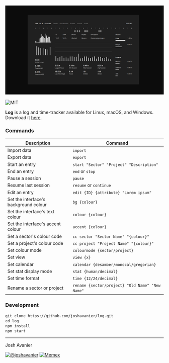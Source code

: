 [![Screenshot](screenshot.png)](https://joshavanier.itch.io/log/)

![MIT](https://joshavanier.github.io/badges/svg/mit.svg)

**Log** is a log and time-tracker available for Linux, macOS, and Windows. Download it [here](https://joshavanier.itch.io/log).

### Commands

| Description | Command |
| ----------- | ------- |
| Import data | `import` |
| Export data | `export` |
| Start an entry | `start "Sector" "Project" "Description"` |
| End an entry | `end` or `stop` |
| Pause a session | `pause` |
| Resume last session | `resume` or `continue` |
| Edit an entry | `edit {ID} {attribute} "Lorem ipsum"` |
| Set the interface's background colour | `bg {colour}` |
| Set the interface's text colour | `colour {colour}` |
| Set the interface's accent colour | `accent {colour}` |
| Set a sector's colour code | `cc sector "Sector Name" "{colour}"` |
| Set a project's colour code | `cc project "Project Name" "{colour}"` |
| Set colour mode | `colourmode {sector/project}` |
| Set view | `view {x}` |
| Set calendar | `calendar {desamber/monocal/gregorian}` |
| Set stat display mode | `stat {human/decimal}` |
| Set time format | `time {12/24/decimal}` |
| Rename a sector or project | `rename {sector/project} "Old Name" "New Name"` |

### Development

```
git clone https://github.com/joshavanier/log.git
cd log
npm install
npm start
```

---

Josh Avanier

[![@joshavanier](https://joshavanier.github.io/badges/svg/twitter.svg)](https://twitter.com/joshavanier) [![Memex](https://joshavanier.github.io/badges/svg/website.svg)](https://joshavanier.github.io)
